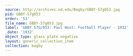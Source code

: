 ```yaml
---
source: http://archives.nd.edu/Bagby/GBBY-57g053.jpg
pid: GBBY-57g053
order: '53'
file_name: GBBY-57g053.jpg
label: 'GBBY 57G/053: Paul Host: Football Player - 1932'
_date: '1932'
object_type: glass plate negative
layout: generic_collection_item
collection: bagby
---
```

